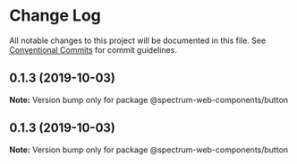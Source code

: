 # Change Log

All notable changes to this project will be documented in this file.
See [Conventional Commits](https://conventionalcommits.org) for commit guidelines.

## 0.1.3 (2019-10-03)

**Note:** Version bump only for package @spectrum-web-components/button

## 0.1.3 (2019-10-03)

**Note:** Version bump only for package @spectrum-web-components/button

